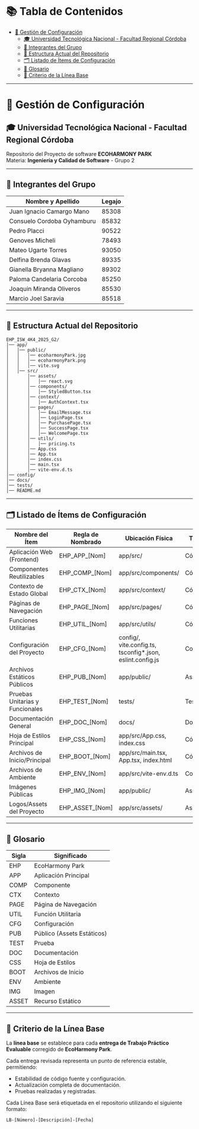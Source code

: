 
# 📚 Tabla de Contenidos

- [📄 Gestión de Configuración](#-gestión-de-configuración)
  - [🎓 Universidad Tecnológica Nacional - Facultad Regional Córdoba](#-universidad-tecnológica-nacional---facultad-regional-córdoba)
  - [👥 Integrantes del Grupo](#-integrantes-del-grupo)
  - [📁 Estructura Actual del Repositorio](#-estructura-actual-del-repositorio)
  - [🗂️ Listado de Ítems de Configuración](#️-listado-de-ítems-de-configuración)
  - [📖 Glosario](#-glosario)
  - [📌 Criterio de la Línea Base](#-criterio-de-la-línea-base)

---

# 📄 Gestión de Configuración

## 🎓 Universidad Tecnológica Nacional - Facultad Regional Córdoba

Repositorio del Proyecto de software **ECOHARMONY PARK**  
Materia: **Ingeniería y Calidad de Software** - Grupo 2

---

## 👥 Integrantes del Grupo

| Nombre y Apellido | Legajo |
| ----------------- | ------ |
| Juan Ignacio Camargo Mano | 85308 |
| Consuelo Cordoba Oyhamburu | 85832 |
| Pedro Placci | 90522 |
| Genoves Micheli | 78493 |
| Mateo Ugarte Torres | 93050 |
| Delfina Brenda Glavas | 89335 |
| Gianella Bryanna Magliano | 89302 |
| Paloma Candelaria Corcoba | 85250 |
| Joaquin Miranda Oliveros | 85530 |
| Marcio Joel Saravia | 85518 |

---

## 📁 Estructura Actual del Repositorio

```
EHP_ISW_4K4_2025_G2/
│── app/
│   │── public/
│   │   │── ecoharmonyPark.jpg
│   │   │── ecoharmonyPark.png
│   │   │── vite.svg
│   │── src/
│       │── assets/
│       │   │── react.svg
│       │── components/
│       │   │── StyledButton.tsx
│       │── context/
│       │   │── AuthContext.tsx
│       │── pages/
│       │   │── EmailMessage.tsx
│       │   │── LoginPage.tsx
│       │   │── PurchasePage.tsx
│       │   │── SuccessPage.tsx
│       │   │── WelcomePage.tsx
│       │── utils/
│       │   │── pricing.ts
│       │── App.css
│       │── App.tsx
│       │── index.css
│       │── main.tsx
│       │── vite-env.d.ts
│── config/
│── docs/
│── tests/
│── README.md
```

---

## 🗂️ Listado de Ítems de Configuración

| Nombre del Ítem               | Regla de Nombrado         | Ubicación Física           | Tipo de Ítem  |
| ------------------------------ | ------------------------- | --------------------------- | ------------- |
| Aplicación Web (Frontend)      | EHP_APP_[Nom]             | app/src/                    | Código        |
| Componentes Reutilizables      | EHP_COMP_[Nom]            | app/src/components/         | Código        |
| Contexto de Estado Global      | EHP_CTX_[Nom]             | app/src/context/            | Código        |
| Páginas de Navegación          | EHP_PAGE_[Nom]            | app/src/pages/              | Código        |
| Funciones Utilitarias          | EHP_UTIL_[Nom]            | app/src/utils/              | Código        |
| Configuración del Proyecto     | EHP_CFG_[Nom]             | config/, vite.config.ts, tsconfig*.json, eslint.config.js | Configuración |
| Archivos Estáticos Públicos    | EHP_PUB_[Nom]             | app/public/                 | Asset         |
| Pruebas Unitarias y Funcionales| EHP_TEST_[Nom]            | tests/                      | Test          |
| Documentación General          | EHP_DOC_[Nom]             | docs/                       | Documentación |
| Hoja de Estilos Principal      | EHP_CSS_[Nom]             | app/src/App.css, index.css   | Código        |
| Archivos de Inicio/Principal   | EHP_BOOT_[Nom]            | app/src/main.tsx, App.tsx, index.html | Código |
| Archivos de Ambiente           | EHP_ENV_[Nom]             | app/src/vite-env.d.ts        | Configuración |
| Imágenes Públicas              | EHP_IMG_[Nom]             | app/public/                  | Asset         |
| Logos/Assets del Proyecto      | EHP_ASSET_[Nom]           | app/src/assets/              | Asset         |

---

## 📖 Glosario

| Sigla | Significado               |
| ----- | ------------------------- |
| EHP   | EcoHarmony Park           |
| APP   | Aplicación Principal       |
| COMP  | Componente                 |
| CTX   | Contexto                   |
| PAGE  | Página de Navegación       |
| UTIL  | Función Utilitaria         |
| CFG   | Configuración              |
| PUB   | Público (Assets Estáticos) |
| TEST  | Prueba                     |
| DOC   | Documentación              |
| CSS   | Hoja de Estilos             |
| BOOT  | Archivos de Inicio         |
| ENV   | Ambiente                   |
| IMG   | Imagen                     |
| ASSET | Recurso Estático            |

---

## 📌 Criterio de la Línea Base

La **línea base** se establece para cada **entrega de Trabajo Práctico Evaluable** corregido de **EcoHarmony Park**.

Cada entrega revisada representa un punto de referencia estable, permitiendo:

- Estabilidad de código fuente y configuración.
- Actualización completa de documentación.
- Pruebas realizadas y registradas.

Cada Línea Base será etiquetada en el repositorio utilizando el siguiente formato:

```
LB-[Número]-[Descripción]-[Fecha]
```



